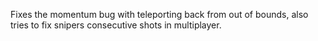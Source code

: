 Fixes the momentum bug with teleporting back from out of bounds, also tries to fix snipers consecutive shots in multiplayer.